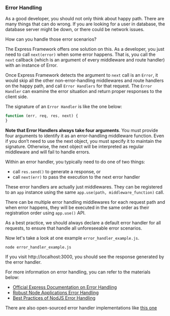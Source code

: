 ### Error Handling

As a good developer, you should not only think about happy path. There are many things that can do wrong. If you are looking for a user in database, the database server might be down, or there could be network issues.

How can you handle those error scenarios?

The Express Framework offers one solution on this. As a developer, you just need to call `next(error)` when some error happens. That is, you call the `next` callback (which is an argument of every middleware and route handler) with an instance of Error.

Once Express Framework detects the argument to `next` call is an `Error`, it would skip all the other non-error-handling middlewares and route handlers on the happy path, and call `Error Handlers` for that request. The `Error Handler` can examine the error situation and return proper responses to the client side.

The signature of an `Error Handler` is like the one below:

```javascript
function (err, req, res, next) {
}
```

**Note that Error Handlers always take four arguments**. You must provide four arguments to identify it as an error-handling middleware function. Even if you don’t need to use the next object, you must specify it to maintain the signature. Otherwise, the next object will be interpreted as regular middleware and will fail to handle errors.

Within an error handler, you typically need to do one of two things:

- call `res.send()` to generate a response, or
- call `next(err)` to pass the execution to the next error handler 


These error handlers are actually just middlewares. They can be registered to an `app` instance using the same `app.use(path, middleware_function)` call.

There can be multiple error handling middlewares for each request path and when error happens, they will be executed in the same order as their registration order using `app.use()` API.

As a best practice, we should always declare a default error handler for all requests, to ensure that handle all unforeseeable error scenarios.

Now let's take a look at one example `error_handler_example.js`.

```
node error_handler_example.js
```

If you visit http://localhost:3000, you should see the response generated by the error handler.

For more information on error handling, you can refer to the materials below:
- [Official Express Documentation on Error Handling](https://expressjs.com/en/guide/error-handling.html)
- [Robust Node Applications Error Handling](https://strongloop.com/strongblog/robust-node-applications-error-handling/)
- [Best Practices of NodJS Error Handling](http://goldbergyoni.com/checklist-best-practices-of-node-js-error-handling/)

There are also open-sourced error handler implementations like [this one](https://github.com/ericelliott/express-error-handler)